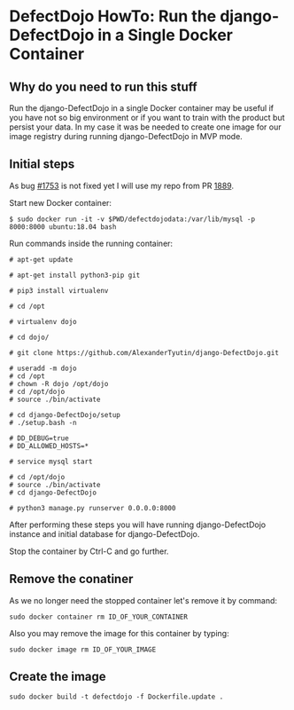 # DefectDojo HowTo: Run the django-DefectDojo in a Single Docker Container

## Why do you need to run this stuff
Run the django-DefectDojo in a single Docker container may be useful if you have not so big environment or if you want to train with the product but persist your data.
In my case it was be needed to create one image for our image registry during running django-DefectDojo in MVP mode.

## Initial steps

As bug [#1753](https://github.com/DefectDojo/django-DefectDojo/issues/1753) is not fixed yet I will use my repo from PR [1889](https://github.com/DefectDojo/django-DefectDojo/pull/1880).

Start new Docker container:

```
$ sudo docker run -it -v $PWD/defectdojodata:/var/lib/mysql -p 8000:8000 ubuntu:18.04 bash
```

Run commands inside the running container:

```
# apt-get update

# apt-get install python3-pip git

# pip3 install virtualenv

# cd /opt

# virtualenv dojo

# cd dojo/

# git clone https://github.com/AlexanderTyutin/django-DefectDojo.git

# useradd -m dojo
# cd /opt
# chown -R dojo /opt/dojo
# cd /opt/dojo
# source ./bin/activate

# cd django-DefectDojo/setup
# ./setup.bash -n

# DD_DEBUG=true
# DD_ALLOWED_HOSTS=*

# service mysql start

# cd /opt/dojo
# source ./bin/activate
# cd django-DefectDojo

# python3 manage.py runserver 0.0.0.0:8000
```

After performing these steps you will have running django-DefectDojo instance and initial database for django-DefectDojo.

Stop the container by Ctrl-C and go further.

## Remove the conatiner

As we no longer need the stopped container let's remove it by command:
```
sudo docker container rm ID_OF_YOUR_CONTAINER
```
Also you may remove the image for this container by typing:
```
sudo docker image rm ID_OF_YOUR_IMAGE
```

## Create the image
```
sudo docker build -t defectdojo -f Dockerfile.update .
```
